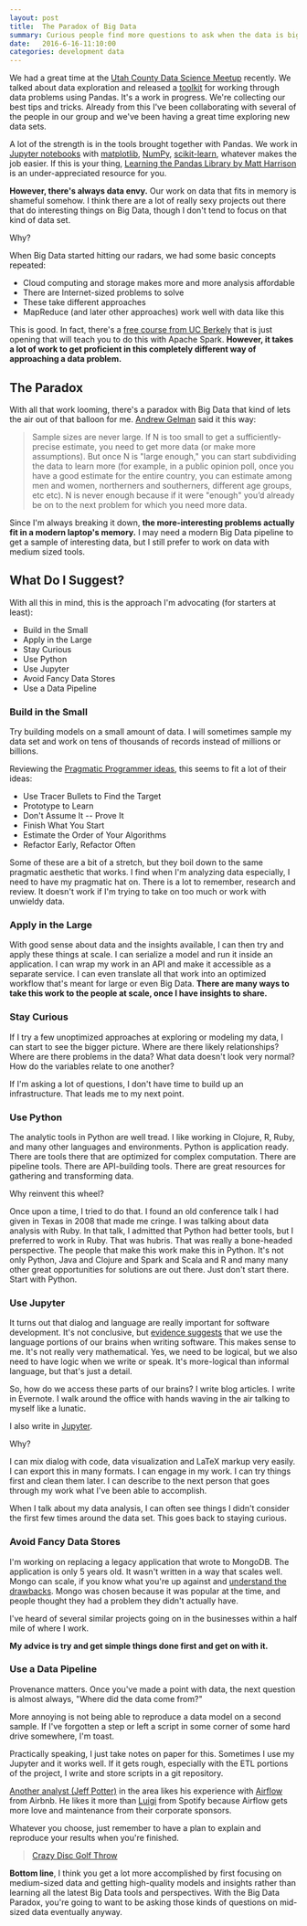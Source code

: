 ```yaml
---
layout: post
title:  The Paradox of Big Data
summary: Curious people find more questions to ask when the data is bigger.  This is a review of pragmatic principles for data analysis.
date:   2016-6-16-11:10:00
categories: development data
---
```


We had a great time at the [Utah County Data Science Meetup](http://www.meetup.com/Utah-County-Data-Science-Meetup/) recently.  We talked about data exploration and released a [toolkit](https://github.com/Utah-Data-Science/data_exploration_toolkit) for working through data problems using Pandas.  It's a work in progress.  We're collecting our best tips and tricks.  Already from this I've been collaborating with several of the people in our group and we've been having a great time exploring new data sets.

A lot of the strength is in the tools brought together with Pandas.  We work in [Jupyter notebooks](http://jupyter.org/) with [matplotlib](http://matplotlib.org/), [NumPy](http://www.numpy.org/), [scikit-learn](http://scikit-learn.org/stable/), whatever makes the job easier.  If this is your thing, [Learning the Pandas Library by Matt Harrison](https://www.amazon.com/gp/product/B01GIE03GW/ref=nav_timeline_asin?ie=UTF8&psc=1) is an under-appreciated resource for you.

**However, there's always data envy.**  Our work on data that fits in memory is shameful somehow.  I think there are a lot of really sexy projects out there that do interesting things on Big Data, though I don't tend to focus on that kind of data set.

Why?

When Big Data started hitting our radars, we had some basic concepts repeated:

* Cloud computing and storage makes more and more analysis affordable
* There are Internet-sized problems to solve
* These take different approaches
* MapReduce (and later other approaches) work well with data like this

This is good.  In fact, there's a [free course from UC Berkely](https://www.edx.org/xseries/data-science-engineering-apache-spark) that is just opening that will teach you to do this with Apache Spark.  **However, it takes a lot of work to get proficient in this completely different way of approaching a data problem.**

## The Paradox

With all that work looming, there's a paradox with Big Data that kind of lets the air out of that balloon for me.  [Andrew Gelman](http://andrewgelman.com/2005/07/31/n_is_never_larg/) said it this way:

> Sample sizes are never large. If N is too small to get a sufficiently-precise estimate, you need to get more data (or make more assumptions). But once N is "large enough," you can start subdividing the data to learn more (for example, in a public opinion poll, once you have a good estimate for the entire country, you can estimate among men and women, northerners and southerners, different age groups, etc etc). N is never enough because if it were "enough" you’d already be on to the next problem for which you need more data.

Since I'm always breaking it down, **the more-interesting problems actually fit in a modern laptop's memory.**  I may need a modern Big Data pipeline to get a sample of interesting data, but I still prefer to work on data with medium sized tools.

## What Do I Suggest?

With all this in mind, this is the approach I'm advocating (for starters at least):

* Build in the Small
* Apply in the Large
* Stay Curious
* Use Python
* Use Jupyter
* Avoid Fancy Data Stores
* Use a Data Pipeline

### Build in the Small

Try building models on a small amount of data.  I will sometimes sample my data set and work on tens of thousands of records instead of millions or billions.

Reviewing the [Pragmatic Programmer ideas](https://blog.codinghorror.com/a-pragmatic-quick-reference/), this seems to fit a lot of their ideas:

* Use Tracer Bullets to Find the Target
* Prototype to Learn
* Don't Assume It -- Prove It
* Finish What You Start
* Estimate the Order of Your Algorithms
* Refactor Early, Refactor Often

Some of these are a bit of a stretch, but they boil down to the same pragmatic aesthetic that works.  I find when I'm analyzing data especially, I need to have my pragmatic hat on.  There is a lot to remember, research and review.  It doesn't work if I'm trying to take on too much or work with unwieldy data.

### Apply in the Large

With good sense about data and the insights available, I can then try and apply these things at scale.  I can serialize a model and run it inside an application.  I can wrap my work in an API and make it accessible as a separate service.  I can even translate all that work into an optimized workflow that's meant for large or even Big Data.  **There are many ways to take this work to the people at scale, once I have insights to share.**

### Stay Curious

If I try a few unoptimized approaches at exploring or modeling my data, I can start to see the bigger picture.  Where are there likely relationships?  Where are there problems in the data?  What data doesn't look very normal?  How do the variables relate to one another?

If I'm asking a lot of questions, I don't have time to build up an infrastructure.  That leads me to my next point.

### Use Python

The analytic tools in Python are well tread.  I like working in Clojure, R, Ruby, and many other languages and environments.  Python is application ready.  There are tools there that are optimized for complex computation.  There are pipeline tools.  There are API-building tools.  There are great resources for gathering and transforming data.

Why reinvent this wheel?

Once upon a time, I tried to do that.  I found an old conference talk I had given in Texas in 2008 that made me cringe.  I was talking about data analysis with Ruby.  In that talk, I admitted that Python had better tools, but I preferred to work in Ruby.  That was hubris.  That was really a bone-headed perspective.  The people that make this work make this in Python.  It's not only Python, Java and Clojure and Spark and Scala and R and many many other great opportunities for solutions are out there.  Just don't start there.  Start with Python.

### Use Jupyter

It turns out that dialog and language are really important for software development.  It's not conclusive, but [evidence suggests](http://www.fastcompany.com/3029364/this-is-your-brain-on-code-according-to-functional-mri-imaging) that we use the language portions of our brains when writing software.  This makes sense to me.  It's not really very mathematical.  Yes, we need to be logical, but we also need to have logic when we write or speak.  It's more-logical than informal language, but that's just a detail.

So, how do we access these parts of our brains? I write blog articles.  I write in Evernote.  I walk around the office with hands waving in the air talking to myself like a lunatic.

I also write in [Jupyter](http://jupyter.org/).

Why?

I can mix dialog with code, data visualization and LaTeX markup very easily.  I can export this in many formats.  I can engage in my work.  I can try things first and clean them later.  I can describe to the next person that goes through my work what I've been able to accomplish.

When I talk about my data analysis, I can often see things I didn't consider the first few times around the data set.  This goes back to staying curious.

### Avoid Fancy Data Stores

I'm working on replacing a legacy application that wrote to MongoDB.  The application is only 5 years old.  It wasn't written in a way that scales well.  Mongo can scale, if you know what you're up against and [understand the drawbacks](http://www.sarahmei.com/blog/2013/11/11/why-you-should-never-use-mongodb/).  Mongo was chosen because it was popular at the time, and people thought they had a problem they didn't actually have.

I've heard of several similar projects going on in the businesses within a half mile of where I work.

**My advice is try and get simple things done first and get on with it.**

### Use a Data Pipeline

Provenance matters.  Once you've made a point with data, the next question is almost always, "Where did the data come from?"

More annoying is not being able to reproduce a data model on a second sample.  If I've forgotten a step or left a script in some corner of some hard drive somewhere, I'm toast.

Practically speaking, I just take notes on paper for this.  Sometimes I use my Jupyter and it works well.  If it gets rough, especially with the ETL portions of the project, I write and store scripts in a git repository.

[Another analyst (Jeff Potter)](https://github.com/jpotts18) in the area likes his experience with [Airflow](http://nerds.airbnb.com/airflow/) from Airbnb.  He likes it more than [Luigi](https://github.com/spotify/luigi) from Spotify because Airflow gets more love and maintenance from their corporate sponsors.

Whatever you choose, just remember to have a plan to explain and reproduce your results when you're finished.

<blockquote class="imgur-embed-pub" lang="en" data-id="kcUcGhK"><a href="//imgur.com/kcUcGhK">Crazy Disc Golf Throw</a></blockquote><script async src="//s.imgur.com/min/embed.js" charset="utf-8"></script>

**Bottom line**, I think you get a lot more accomplished by first focusing on medium-sized data and getting high-quality models and insights rather than learning all the latest Big Data tools and perspectives.  With the Big Data Paradox, you're going to want to be asking those kinds of questions on mid-sized data eventually anyway.